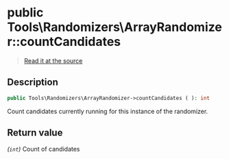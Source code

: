 # public Tools\Randomizers\ArrayRandomizer::countCandidates

> [Read it at the source](https://github.com/julien-boudry/Condorcet/blob/master/src/Tools/Randomizers/ArrayRandomizer.php#L79)

## Description    

```php
public Tools\Randomizers\ArrayRandomizer->countCandidates ( ): int
```

Count candidates currently running for this instance of the randomizer.


## Return value   

*(`int`)* Count of candidates

